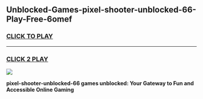 
## Unblocked-Games-pixel-shooter-unblocked-66-Play-Free-6omef
<h3>
<a href="https://premium76.site?title=pixel-shooter-unblocked-66&ref=23A">CLICK TO PLAY</a></h3>
<hr>

<h3>
<a href="https://premium76.site?title=pixel-shooter-unblocked-66&ref=23A">CLICK 2 PLAY</a>
  
</h3>

<a href="https://premium76.site?title=pixel-shooter-unblocked-66&ref=23A"><img src="https://clearcache.store/games.png"></a>


**pixel-shooter-unblocked-66 games unblocked: Your Gateway to Fun and Accessible Online Gaming**
